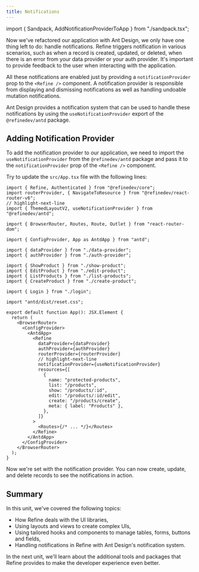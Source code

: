 ```yaml
---
title: Notifications
---
```


import { Sandpack, AddNotificationProviderToApp } from "./sandpack.tsx";

<Sandpack>

Now we've refactored our application with Ant Design, we only have one thing left to do: handle notifications. Refine triggers notification in various scenarios, such as when a record is created, updated, or deleted, when there is an error from your data provider or your auth provider. It's important to provide feedback to the user when interacting with the application.

All these notifications are enabled just by providing a `notificationProvider` prop to the `<Refine />` component. A notification provider is responsible from displaying and dismissing notifications as well as handling undoable mutation notifications.

Ant Design provides a notification system that can be used to handle these notifications by using the `useNotificationProvider` export of the `@refinedev/antd` package.

## Adding Notification Provider

To add the notification provider to our application, we need to import the `useNotificationProvider` from the `@refinedev/antd` package and pass it to the `notificationProvider` prop of the `<Refine />` component.

Try to update the `src/App.tsx` file with the following lines:

```tsx title="src/App.tsx"
import { Refine, Authenticated } from "@refinedev/core";
import routerProvider, { NavigateToResource } from "@refinedev/react-router-v6";
// highlight-next-line
import { ThemedLayoutV2, useNotificationProvider } from "@refinedev/antd";

import { BrowserRouter, Routes, Route, Outlet } from "react-router-dom";

import { ConfigProvider, App as AntdApp } from "antd";

import { dataProvider } from "./data-provider";
import { authProvider } from "./auth-provider";

import { ShowProduct } from "./show-product";
import { EditProduct } from "./edit-product";
import { ListProducts } from "./list-products";
import { CreateProduct } from "./create-product";

import { Login } from "./login";

import "antd/dist/reset.css";

export default function App(): JSX.Element {
  return (
    <BrowserRouter>
      <ConfigProvider>
        <AntdApp>
          <Refine
            dataProvider={dataProvider}
            authProvider={authProvider}
            routerProvider={routerProvider}
            // highlight-next-line
            notificationProvider={useNotificationProvider}
            resources={[
              {
                name: "protected-products",
                list: "/products",
                show: "/products/:id",
                edit: "/products/:id/edit",
                create: "/products/create",
                meta: { label: "Products" },
              },
            ]}
          >
            <Routes>{/* ... */}</Routes>
          </Refine>
        </AntdApp>
      </ConfigProvider>
    </BrowserRouter>
  );
}
```

<AddNotificationProviderToApp />

Now we're set with the notification provider. You can now create, update, and delete records to see the notifications in action.

## Summary

In this unit, we've covered the following topics:

- How Refine deals with the UI libraries,
- Using layouts and views to create complex UIs,
- Using tailored hooks and components to manage tables, forms, buttons and fields,
- Handling notifications in Refine with Ant Design's notification system.

In the next unit, we'll learn about the additional tools and packages that Refine provides to make the developer experience even better.

</Sandpack>
